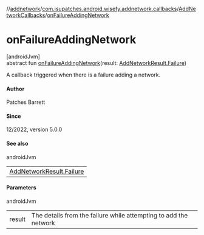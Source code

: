 //[addnetwork](../../../index.md)/[com.isupatches.android.wisefy.addnetwork.callbacks](../index.md)/[AddNetworkCallbacks](index.md)/[onFailureAddingNetwork](on-failure-adding-network.md)

# onFailureAddingNetwork

[androidJvm]\
abstract fun [onFailureAddingNetwork](on-failure-adding-network.md)(result: [AddNetworkResult.Failure](../../com.isupatches.android.wisefy.addnetwork.entities/-add-network-result/-failure/index.md))

A callback triggered when there is a failure adding a network.

#### Author

Patches Barrett

#### Since

12/2022, version 5.0.0

#### See also

androidJvm

| |
|---|
| [AddNetworkResult.Failure](../../com.isupatches.android.wisefy.addnetwork.entities/-add-network-result/-failure/index.md) |

#### Parameters

androidJvm

| | |
|---|---|
| result | The details from the failure while attempting to add the network |
